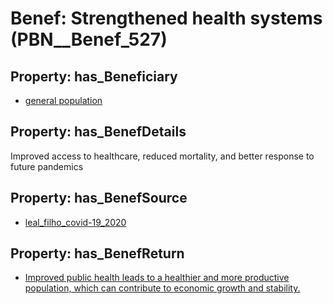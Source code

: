 # Benef: __Strengthened health systems__ (PBN__Benef_527)

## Property: has_Beneficiary

* [general population](../Stakeholder/PBN__Stakeholder_9)

## Property: has_BenefDetails

Improved access to healthcare, reduced mortality, and better response to future pandemics

## Property: has_BenefSource

* [leal_filho_covid-19_2020](../Article/PBN__Article_109)

## Property: has_BenefReturn

* [Improved public health leads to a healthier and more productive population, which can contribute to economic growth and stability.](../BenefReturn/PBN__BenefReturn_578)

